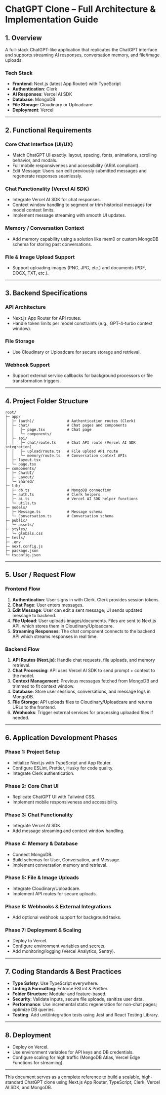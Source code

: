 # ChatGPT Clone – Full Architecture & Implementation Guide

## 1. Overview

A full-stack ChatGPT-like application that replicates the ChatGPT interface and supports streaming AI responses, conversation memory, and file/image uploads.

### Tech Stack

- **Frontend**: Next.js (latest App Router) with TypeScript
- **Authentication**: Clerk
- **AI Responses**: Vercel AI SDK
- **Database**: MongoDB
- **File Storage**: Cloudinary or Uploadcare
- **Deployment**: Vercel

---

## 2. Functional Requirements

### Core Chat Interface (UI/UX)

- Match ChatGPT UI exactly: layout, spacing, fonts, animations, scrolling behavior, and modals.
- Full mobile responsiveness and accessibility (ARIA compliant).
- Edit Message: Users can edit previously submitted messages and regenerate responses seamlessly.

### Chat Functionality (Vercel AI SDK)

- Integrate Vercel AI SDK for chat responses.
- Context window handling to segment or trim historical messages for model context limits.
- Implement message streaming with smooth UI updates.

### Memory / Conversation Context

- Add memory capability using a solution like mem0 or custom MongoDB schema for storing past conversations.

### File & Image Upload Support

- Support uploading images (PNG, JPG, etc.) and documents (PDF, DOCX, TXT, etc.).

---

## 3. Backend Specifications

### API Architecture

- Next.js App Router for API routes.
- Handle token limits per model constraints (e.g., GPT-4-turbo context window).

### File Storage

- Use Cloudinary or Uploadcare for secure storage and retrieval.

### Webhook Support

- Support external service callbacks for background processors or file transformation triggers.

---

## 4. Project Folder Structure

```
root/
├─ app/
│  ├─ (auth)/               # Authentication routes (Clerk)
│  ├─ chat/                 # Chat pages and components
│  │   ├─ page.tsx          # Chat page
│  │   └─ components/
│  ├─ api/
│  │   ├─ chat/route.ts     # Chat API route (Vercel AI SDK integration)
│  │   ├─ upload/route.ts   # File upload API route
│  │   └─ memory/route.ts   # Conversation context APIs
│  ├─ layout.tsx
│  └─ page.tsx
├─ components/
│  ├─ ChatUI/
│  ├─ Layout/
│  └─ Shared/
├─ lib/
│  ├─ db.ts                 # MongoDB connection
│  ├─ auth.ts               # Clerk helpers
│  ├─ ai.ts                 # Vercel AI SDK helper functions
│  └─ utils.ts
├─ models/
│  ├─ Message.ts            # Message schema
│  └─ Conversation.ts       # Conversation schema
├─ public/
│  └─ assets/
├─ styles/
│  └─ globals.css
├─ tests/
├─ .env
├─ next.config.js
├─ package.json
└─ tsconfig.json
```

---

## 5. User / Request Flow

### Frontend Flow

1. **Authentication**: User signs in with Clerk. Clerk provides session tokens.
2. **Chat Page**: User enters messages.
3. **Edit Message**: User can edit a sent message; UI sends updated message to backend.
4. **File Upload**: User uploads images/documents. Files are sent to Next.js API, which stores them in Cloudinary/Uploadcare.
5. **Streaming Responses**: The chat component connects to the backend API which streams responses in real time.

### Backend Flow

1. **API Routes (Next.js)**: Handle chat requests, file uploads, and memory retrieval.
2. **Chat Processing**: API uses Vercel AI SDK to send prompt + context to the model.
3. **Context Management**: Previous messages fetched from MongoDB and trimmed to fit context window.
4. **Database**: Store user sessions, conversations, and message logs in MongoDB.
5. **File Storage**: API uploads files to Cloudinary/Uploadcare and returns URLs to the frontend.
6. **Webhooks**: Trigger external services for processing uploaded files if needed.

---

## 6. Application Development Phases

### Phase 1: Project Setup

- Initialize Next.js with TypeScript and App Router.
- Configure ESLint, Prettier, Husky for code quality.
- Integrate Clerk authentication.

### Phase 2: Core Chat UI

- Replicate ChatGPT UI with Tailwind CSS.
- Implement mobile responsiveness and accessibility.

### Phase 3: Chat Functionality

- Integrate Vercel AI SDK.
- Add message streaming and context window handling.

### Phase 4: Memory & Database

- Connect MongoDB.
- Build schemas for User, Conversation, and Message.
- Implement conversation memory and retrieval.

### Phase 5: File & Image Uploads

- Integrate Cloudinary/Uploadcare.
- Implement API routes for secure uploads.

### Phase 6: Webhooks & External Integrations

- Add optional webhook support for background tasks.

### Phase 7: Deployment & Scaling

- Deploy to Vercel.
- Configure environment variables and secrets.
- Add monitoring/logging (Vercel Analytics, Sentry).

---

## 7. Coding Standards & Best Practices

- **Type Safety**: Use TypeScript everywhere.
- **Linting & Formatting**: Enforce ESLint & Prettier.
- **Folder Structure**: Modular and feature-based.
- **Security**: Validate inputs, secure file uploads, sanitize user data.
- **Performance**: Use incremental static regeneration for non-chat pages; optimize DB queries.
- **Testing**: Add unit/integration tests using Jest and React Testing Library.

---

## 8. Deployment

- Deploy on Vercel.
- Use environment variables for API keys and DB credentials.
- Configure scaling for high traffic (MongoDB Atlas, Vercel Edge Functions for streaming).

---

This document serves as a complete reference to build a scalable, high-standard ChatGPT clone using Next.js App Router, TypeScript, Clerk, Vercel AI SDK, and MongoDB.
